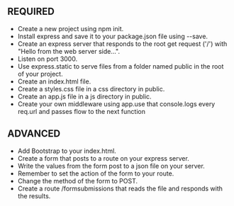 ## REQUIRED
* Create a new project using npm init.
* Install express and save it to your package.json file using --save.
* Create an express server that responds to the root get request ('/') with "Hello from the web server side...".
* Listen on port 3000.
* Use express.static to serve files from a folder named public in the root of your project.
* Create an index.html file.
* Create a styles.css file in a css directory in public.
* Create an app.js file in a js directory in public.
* Create your own middleware using app.use that console.logs every req.url and passes flow to the next function
## ADVANCED
* Add Bootstrap to your index.html.
* Create a form that posts to a route on your express server.
* Write the values from the form post to a json file on your server.
* Remember to set the action of the form to your route.
* Change the method of the form to POST.
* Create a route /formsubmissions that reads the file and responds with the results.
